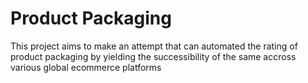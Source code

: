 # Product Packaging
 This project aims to make an attempt  that can automated the rating of product packaging by yielding the successibility of the same accross various global ecommerce platforms

